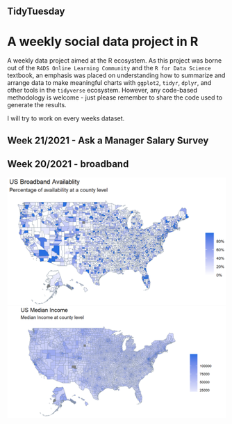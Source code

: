 ## TidyTuesday

# A weekly social data project in R

A weekly data project aimed at the R ecosystem. As this project was borne out of the `R4DS Online Learning Community` and the `R for Data Science` textbook, an emphasis was placed on understanding how to summarize and arrange data to make meaningful charts with `ggplot2`, `tidyr`, `dplyr`, and other tools in the `tidyverse` ecosystem. However, any code-based methodology is welcome - just please remember to share the code used to generate the results.

I will try to work on every weeks dataset. 

## Week 21/2021 - Ask a Manager Salary Survey

## Week 20/2021 - broadband
![Test](broadband_plot_1.png "Test")
![Test](broadband_plot_2.png "Test")
